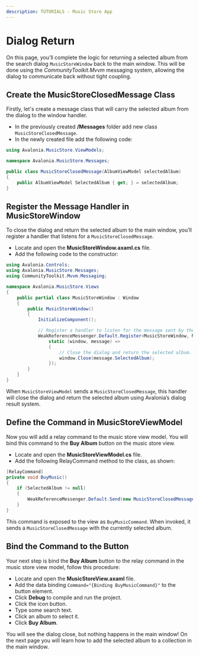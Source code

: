 ```yaml
---
description: TUTORIALS - Music Store App
---
```


# Dialog Return

On this page, you’ll complete the logic for returning a selected album from the search dialog `MusicStoreWindow` back to the main window. This will be done using the _CommunityToolkit.Mvvm_ messaging system, allowing the dialog to communicate back without tight coupling.
## Create the MusicStoreClosedMessage Class
Firstly, let's create a message class that will carry the selected album from the dialog to the window handler.
- In the previously created **/Messages** folder add new class `MusicStoreClosedMessage`.
- In the newly created file add the following code:
```csharp
using Avalonia.MusicStore.ViewModels;

namespace Avalonia.MusicStore.Messages;

public class MusicStoreClosedMessage(AlbumViewModel selectedAlbum)
{
    public AlbumViewModel SelectedAlbum { get; } = selectedAlbum;
}
```

## Register the Message Handler in MusicStoreWindow
To close the dialog and return the selected album to the main window, you’ll register a handler that listens for a `MusicStoreClosedMessage`.
- Locate and open the **MusicStoreWindow.axaml.cs** file.
- Add the following code to the constructor:

```csharp
using Avalonia.Controls;
using Avalonia.MusicStore.Messages;
using CommunityToolkit.Mvvm.Messaging;

namespace Avalonia.MusicStore.Views
{
    public partial class MusicStoreWindow : Window
    {
        public MusicStoreWindow()
        {
            InitializeComponent();

            // Register a handler to listen for the message sent by the view model.
            WeakReferenceMessenger.Default.Register<MusicStoreWindow, MusicStoreClosedMessage>(this,
                static (window, message) =>
                {
                    // Close the dialog and return the selected album.
                    window.Close(message.SelectedAlbum);
                });
        }
    }
}

```
When `MusicStoreViewModel` sends a `MusicStoreClosedMessage`, this handler will close the dialog and return the selected album using Avalonia’s dialog result system.

## Define the Command in MusicStoreViewModel

Now you will add a relay command to the music store view model. You will bind this command to the **Buy Album** button on the music store view.  

- Locate and open the **MusicStoreViewModel.cs** file.
- Add the following RelayCommand method to the class, as shown:

```csharp
[RelayCommand]
private void BuyMusic()
{
    if (SelectedAlbum != null)
    {
        WeakReferenceMessenger.Default.Send(new MusicStoreClosedMessage(SelectedAlbum));
    }
}

```
This command is exposed to the view as `BuyMusicCommand`. When invoked, it sends a `MusicStoreClosedMessage` with the currently selected album.

## Bind the Command to the Button

Your next step is bind the **Buy Album** button to the relay command in the music store view model, follow this procedure:

- Locate and open the **MusicStoreView.axaml** file. 
- Add the data binding `Command="{Binding BuyMusicCommand}"` to the button element.
- Click **Debug** to compile and run the project.
- Click the icon button.
- Type some search text.
- Click an album to select it.
- Click **Buy Album**.

You will see the dialog close, but nothing happens in the main window! On the next page you will learn how to add the selected album to a collection in the main window.
